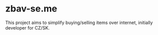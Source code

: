 # zbav-se.me

This project aims to simplify buying/selling items over internet, initially developer for CZ/SK.
